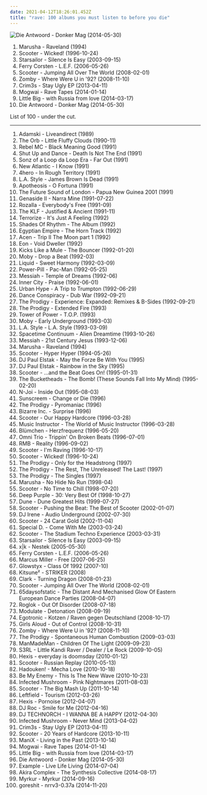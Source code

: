 ```yaml
---
date: 2021-04-12T18:26:01.452Z
title: "rave: 100 albums you must listen to before you die"
---
```

![Die Antwoord - Donker Mag (2014-05-30)](http://coverartarchive.org/release/a432f2d1-52cf-440b-bb69-74badf6befaa/25692677906-500.jpg "Die Antwoord - Donker Mag (2014-05-30)")
<ol class="albums">
<li data-cover="http://coverartarchive.org/release/2f80e830-fe4a-40ff-8e06-250a772a8085/16189309524-500.jpg" data-tags="techno, rave" role="button">Marusha - Raveland (1994)</li>
<li data-cover="http://coverartarchive.org/release/83e8fff4-8738-4fad-86d2-05b4acb71e34/3497592625-500.jpg" data-tags="techno, rave" role="button">Scooter - Wicked! (1996-10-24)</li>
<li data-cover="https://img.discogs.com/jrWVzobDRoF5M8iFRO0_ha-z8PQ=/fit-in/600x592/filters:strip_icc():format(jpeg):mode_rgb():quality(90)/discogs-images/R-434193-1482085620-7376.jpeg.jpg" data-tags="britpop, indie rock" role="button">Starsailor - Silence Is Easy (2003-09-15)</li>
<li data-cover="http://coverartarchive.org/release/bf786f88-3871-4f26-a56b-9e9800a85f79/7013875443-500.jpg" data-tags="trance, electronic" role="button">Ferry Corsten - L.E.F. (2006-05-26)</li>
<li data-cover="https://via.placeholder.com/450" data-tags="jumpstyle" role="button">Scooter - Jumping All Over The World (2008-02-01)</li>
<li data-cover="http://coverartarchive.org/release/87adb95f-bfcc-49f5-b7a0-c73ff9512589/26666196769-500.jpg" data-tags="breakbeat, rave, jungle" role="button">Zomby - Where Were U in '92? (2008-11-10)</li>
<li data-cover="http://coverartarchive.org/release/07290fdc-2274-4c01-a4cf-819a96b7b853/4965823690-500.jpg" data-tags="experimental, witch house" role="button">Crim3s - Stay Ugly EP (2013-04-11)</li>
<li data-cover="http://coverartarchive.org/release/eac0fab9-d4d3-452a-a90e-12648c291187/8379301227-500.jpg" data-tags="post-rock" role="button">Mogwai - Rave Tapes (2014-01-14)</li>
<li data-cover="http://coverartarchive.org/release/decbe61a-f1ed-4555-9865-9ea7aa2d9df7/22538072949-500.jpg" data-tags="rave" role="button">Little Big - with Russia from love (2014-03-17)</li>
<li data-cover="http://coverartarchive.org/release/a432f2d1-52cf-440b-bb69-74badf6befaa/25692677906-500.jpg" data-tags="hip-hop, electronic, hip hop" role="button">Die Antwoord - Donker Mag (2014-05-30)</li>
</ol>
List of 100 - under the cut.
<!-- more -->

_________________

<ol class="albums">
<li data-cover="https://img.discogs.com/zh0TYVjhRsr_6pU2DqJGoNrsa3k=/fit-in/600x593/filters:strip_icc():format(jpeg):mode_rgb():quality(90)/discogs-images/R-360782-1254151929.jpeg.jpg" data-tags="rave" role="button">
Adamski - Liveandirect (1989)
</li>
<li data-cover="https://img.discogs.com/LLccauUqd7B0RXOdRpgQEIg64QQ=/fit-in/509x511/filters:strip_icc():format(jpeg):mode_rgb():quality(90)/discogs-images/R-307968-1286002001.jpeg.jpg" data-tags="electronic" role="button">
The Orb - Little Fluffy Clouds (1990-11)
</li>
<li data-cover="https://img.discogs.com/0qVXB0YM59_sWJFO6ivAMjT6qyQ=/fit-in/600x588/filters:strip_icc():format(jpeg):mode_rgb():quality(90)/discogs-images/R-120615-1257703738.jpeg.jpg" data-tags="reggae, dub, jungle, breakbeat, political, rave, sampled, breakbeat hardcore, electronic breakbeat, 2nd album, teen years albums" role="button">
Rebel MC - Black Meaning Good (1991)
</li>
<li data-cover="http://coverartarchive.org/release/491b4a12-f724-47b3-af2f-714770c9baba/6392817144-500.jpg" data-tags="electronic, old skool, rave, old school hardcore, breakbeat hardcore, electronic breakbeat, dmtr likes this album, generation ecstasy, suad" role="button">
Shut Up and Dance - Death Is Not The End (1991)
</li>
<li data-cover="https://img.discogs.com/RTxOfY5atC3oGE32J_5amW1qYMQ=/fit-in/600x600/filters:strip_icc():format(jpeg):mode_rgb():quality(90)/discogs-images/R-93951-1509143457-2881.jpeg.jpg" data-tags="rave, old school hardcore, anthem, breakbeat hardcore, suburban base, electronic breakbeat" role="button">
Sonz of a Loop da Loop Era - Far Out (1991)
</li>
<li data-cover="https://img.discogs.com/Aije1YLTKv9hTLRqpfJOQk1FI7s=/fit-in/600x599/filters:strip_icc():format(jpeg):mode_rgb():quality(90)/discogs-images/R-94391-1536198965-1854.jpeg.jpg" data-tags="rave" role="button">
New Atlantic - I Know (1991)
</li>
<li data-cover="http://coverartarchive.org/release/c831f6e0-c9c8-49cc-a9f7-43d16cd1871c/21369694851-500.jpg" data-tags="nu jazz, acid jazz, drum and bass, broken beat, breakbeat, rave" role="button">
4hero - In Rough Territory (1991)
</li>
<li data-cover="https://img.discogs.com/rMDGMwtGbZfJAYKzaC9FphtMo_8=/fit-in/600x524/filters:strip_icc():format(jpeg):mode_rgb():quality(90)/discogs-images/R-67407-1457139521-4924.jpeg.jpg" data-tags="rave" role="button">
L.A. Style - James Brown Is Dead (1991)
</li>
<li data-cover="https://img.discogs.com/BA33Ix3X95qB9UuV06pA31LwkHY=/fit-in/600x600/filters:strip_icc():format(jpeg):mode_rgb():quality(90)/discogs-images/R-43142-1520505762-1987.jpeg.jpg" data-tags="techno, rave, hard house" role="button">
Apotheosis - O Fortuna (1991)
</li>
<li data-cover="https://img.discogs.com/lTolDt5dAc98x0y50y7mVUaByw8=/fit-in/250x250/filters:strip_icc():format(jpeg):mode_rgb():quality(90)/discogs-images/R-176407-001.jpg.jpg" data-tags="rave, fsol" role="button">
The Future Sound of London - Papua New Guinea 2001 (1991)
</li>
<li data-cover="https://img.discogs.com/8I1yDnSwizP0izT97aGQ8ClKhNk=/fit-in/600x614/filters:strip_icc():format(jpeg):mode_rgb():quality(90)/discogs-images/R-60561-1458277292-5413.jpeg.jpg" data-tags="classic, 90s, breakbeat, rave, early 90s, the best of the best, the best songs ever" role="button">
Genaside II - Narra Mine (1991-07-22)
</li>
<li data-cover="http://coverartarchive.org/release/c1938507-11d0-46ff-8aa6-8c5d7568ec73/9699337506-500.jpg" data-tags="dance, house" role="button">
Rozalla - Everybody's Free (1991-09)
</li>
<li data-cover="https://img.discogs.com/bQuGwn2f-FgLIaKsuBQtMlo2a2U=/fit-in/600x609/filters:strip_icc():format(jpeg):mode_rgb():quality(90)/discogs-images/R-96705-1585756041-1392.jpeg.jpg" data-tags="electronic" role="button">
The KLF - Justified & Ancient (1991-11)
</li>
<li data-cover="https://img.discogs.com/rhS9taXjRBApv5JBfgGxcM1c3xk=/fit-in/600x600/filters:strip_icc():format(jpeg):mode_rgb():quality(90)/discogs-images/R-30742-1615604428-5700.jpeg.jpg" data-tags="oldskool, rave" role="button">
Terrorize - It's Just A Feeling (1992)
</li>
<li data-cover="https://img.discogs.com/y6tc77rNEr-GfHaYslUu-SauoRI=/fit-in/597x600/filters:strip_icc():format(jpeg):mode_rgb():quality(90)/discogs-images/R-1354429-1212248523.jpeg.jpg" data-tags="early 90s rave" role="button">
Shades Of Rhythm - The Album (1992)
</li>
<li data-cover="http://coverartarchive.org/release/8aab3939-00e4-407d-907d-8fa6e81bd0aa/28876882908-500.jpg" data-tags="old skool, rave, old school hardcore, breakbeat hardcore, electronic breakbeat" role="button">
Egyptian Empire - The Horn Track (1992)
</li>
<li data-cover="http://coverartarchive.org/release/001bf21f-f12e-4d09-8ca4-e05cfc06367e/25906852300-500.jpg" data-tags="electronic, dance, 90s, old skool, breakbeat, rave, trip, old school hardcore" role="button">
Acen - Trip II The Moon part 1 (1992)
</li>
<li data-cover="http://coverartarchive.org/release/ce869b96-7deb-45cf-98ed-ecc709cbabb9/23989337507-500.jpg" data-tags="electronica, dance, techno" role="button">
Eon - Void Dweller (1992)
</li>
<li data-cover="https://img.discogs.com/hBYQeIoGEe5XqRpGhf4LP-d6JD4=/fit-in/600x600/filters:strip_icc():format(jpeg):mode_rgb():quality(90)/discogs-images/R-68718-1590091362-9988.jpeg.jpg" data-tags="old skool, rave, old school hardcore, breakbeat hardcore, electronic breakbeat" role="button">
Kicks Like a Mule - The Bouncer (1992-01-20)
</li>
<li data-cover="https://img.discogs.com/mUDwoH1wXRlzLTKh404Q2LXsdeY=/fit-in/600x554/filters:strip_icc():format(jpeg):mode_rgb():quality(90)/discogs-images/R-2879535-1305382875.jpeg.jpg" data-tags="electronica, rave" role="button">
Moby - Drop a Beat (1992-03)
</li>
<li data-cover="https://img.discogs.com/6TP3gtV2gI0ouF_I7Nn1s5UQRWA=/fit-in/600x598/filters:strip_icc():format(jpeg):mode_rgb():quality(90)/discogs-images/R-95988-1389150472-1382.jpeg.jpg" data-tags="breakbeat" role="button">
Liquid - Sweet Harmony (1992-03-09)
</li>
<li data-cover="http://coverartarchive.org/release/330c582c-c982-48c5-bbe5-8ac2ff77e6d7/2575771397-500.jpg" data-tags="electronic, breakbeat, aphex twin" role="button">
Power-Pill - Pac-Man (1992-05-25)
</li>
<li data-cover="https://img.discogs.com/dYtQBpidQBh351pc8oQ-vAPHBIc=/fit-in/600x600/filters:strip_icc():format(jpeg):mode_rgb():quality(90)/discogs-images/R-126435-1428960993-3988.jpeg.jpg" data-tags="electronic, electronica, dance, techno, 90s, old skool, rave, old school hardcore, messiah, electronic breakbeat" role="button">
Messiah - Temple of Dreams (1992-06)
</li>
<li data-cover="http://coverartarchive.org/release/db57e4ad-11bb-4578-8d32-1e53c53b18bd/28713799399-500.jpg" data-tags="house, detroit techno" role="button">
Inner City - Praise (1992-06-01)
</li>
<li data-cover="https://img.discogs.com/_WgkH71dLJ4NzVovaNd-3whPZGg=/fit-in/600x514/filters:strip_icc():format(jpeg):mode_rgb():quality(90)/discogs-images/R-36044-1221502096.jpeg.jpg" data-tags="dance, 90s, old skool, rave, old school hardcore, breakbeat hardcore, toytown" role="button">
Urban Hype - A Trip to Trumpton (1992-06-29)
</li>
<li data-cover="https://img.discogs.com/mRYcMQA5th3oEWXSwoOPZ6dKZGA=/fit-in/600x590/filters:strip_icc():format(jpeg):mode_rgb():quality(90)/discogs-images/R-34773-1503438535-8621.jpeg.jpg" data-tags="jungle, old skool, rave, old school hardcore, breakbeat hardcore, electronic breakbeat" role="button">
Dance Conspiracy - Dub War (1992-09-21)
</li>
<li data-cover="https://img.discogs.com/zZQGlqbk46uWhcfvobn6RVSQw8s=/fit-in/600x515/filters:strip_icc():format(jpeg):mode_rgb():quality(90)/discogs-images/R-73149-1202561923.jpeg.jpg" data-tags="rave" role="button">
The Prodigy - Experience: Expanded: Remixes & B-Sides (1992-09-21)
</li>
<li data-cover="https://img.discogs.com/xOlJ6pDA-fMj2p9ZFASCeIgwtl8=/fit-in/600x600/filters:strip_icc():format(jpeg):mode_rgb():quality(90)/discogs-images/R-956067-1560705575-4461.jpeg.jpg" data-tags="electronic, electronica, dance, club, old skool, rave, old school hardcore, breakbeat hardcore, hel phire, classe, electronic breakbeat, prodigy ext fire remix, the prodigy 2010" role="button">
The Prodigy - Extended Fire (1993)
</li>
<li data-cover="http://coverartarchive.org/release/baabb4d7-6005-4cb8-af6a-39a43e095e36/15248566750-500.jpg" data-tags="funk, soul" role="button">
Tower of Power - T.O.P. (1993)
</li>
<li data-cover="http://coverartarchive.org/release/0f20bc6f-cbad-357b-81ab-32129bf04507/7932082038-500.jpg" data-tags="chillout, electronic, ambient" role="button">
Moby - Early Underground (1993-03)
</li>
<li data-cover="https://img.discogs.com/i6l9YAIp-AunrMU1virX_DpBTV4=/fit-in/600x587/filters:strip_icc():format(jpeg):mode_rgb():quality(90)/discogs-images/R-11217-1272224991.jpeg.jpg" data-tags="techno, rave" role="button">
L.A. Style - L.A. Style (1993-03-09)
</li>
<li data-cover="http://coverartarchive.org/release/34cbc12f-9387-40d7-9650-0c9aa49c9c25/18168305281-500.jpg" data-tags="psychedelic" role="button">
Spacetime Continuum - Alien Dreamtime (1993-10-26)
</li>
<li data-cover="https://img.discogs.com/GksCxhxGBFB9io6NfM_RFoBkw5E=/fit-in/600x584/filters:strip_icc():format(jpeg):mode_rgb():quality(90)/discogs-images/R-986048-1344573468-3172.jpeg.jpg" data-tags="rave" role="button">
Messiah - 21st Century Jesus (1993-12-06)
</li>
<li data-cover="http://coverartarchive.org/release/2f80e830-fe4a-40ff-8e06-250a772a8085/16189309524-500.jpg" data-tags="techno, rave" role="button">
Marusha - Raveland (1994)
</li>
<li data-cover="https://img.discogs.com/RG_QeLZXW-DiereUuB5m9Oi74YA=/fit-in/600x525/filters:strip_icc():format(jpeg):mode_rgb():quality(90)/discogs-images/R-7011910-1431896756-6681.jpeg.jpg" data-tags="trance, dance, techno" role="button">
Scooter - Hyper Hyper (1994-05-26)
</li>
<li data-cover="http://coverartarchive.org/release/a6f67b96-5f97-495c-b224-ec93d521f922/28813801569-500.jpg" data-tags="rave, happy hardcore" role="button">
DJ Paul Elstak - May the Forze Be With You (1995)
</li>
<li data-cover="http://coverartarchive.org/release/18181952-2fa3-4439-bc27-211bd3207fe6/27161844252-500.jpg" data-tags="rave, happy hardcore" role="button">
DJ Paul Elstak - Rainbow in the Sky (1995)
</li>
<li data-cover="http://coverartarchive.org/release/f8a0b1bc-b8e0-45c2-8122-b12d254fc423/3497470060-500.jpg" data-tags="happy hardcore, trance" role="button">
Scooter - ...and the Beat Goes On! (1995-01-31)
</li>
<li data-cover="https://img.discogs.com/9IeBj9PynZLYJmfW_08d696-CY4=/fit-in/600x598/filters:strip_icc():format(jpeg):mode_rgb():quality(90)/discogs-images/R-479407-1170448462.jpeg.jpg" data-tags="house" role="button">
The Bucketheads - The Bomb! (These Sounds Fall Into My Mind) (1995-02-20)
</li>
<li data-cover="http://coverartarchive.org/release/3f1d1f62-8e68-431a-9f7e-870c135e8bc0/28395866050-500.jpg" data-tags="dance, techno, rave" role="button">
N-Joi - Inside Out (1995-08-03)
</li>
<li data-cover="https://img.discogs.com/afSM_0cgJBpgEgH9kwos-XfxS5k=/fit-in/300x300/filters:strip_icc():format(jpeg):mode_rgb():quality(90)/discogs-images/R-204702-1080652852.jpg.jpg" data-tags="electronic, pop, 90s, rave, 90's" role="button">
Sunscreem - Change or Die (1996)
</li>
<li data-cover="https://img.discogs.com/z54mf66uPKA31KXdKQl5b-9QONA=/fit-in/500x500/filters:strip_icc():format(jpeg):mode_rgb():quality(90)/discogs-images/R-1657214-1234996679.jpeg.jpg" data-tags="old skool, breakbeat, prodigy, rave, old school hardcore, breakbeat hardcore, electronic breakbeat" role="button">
The Prodigy - Pyromaniac (1996)
</li>
<li data-cover="https://img.discogs.com/BfdUY3aG-7i1QYitm9wy9xMoloQ=/fit-in/600x600/filters:strip_icc():format(jpeg):mode_rgb():quality(90)/discogs-images/R-124582-1368029005-6485.jpeg.jpg" data-tags="classic, house, rave, great groove, where are my headphones, where is my bong, weightlifting music, beats for days, music to play on mdma, has me dancing even now" role="button">
Bizarre Inc. - Surprise (1996)
</li>
<li data-cover="http://coverartarchive.org/release/30fd8fa4-c508-4076-86ed-acaa1776aed7/3497527334-500.jpg" data-tags="happy hardcore" role="button">
Scooter - Our Happy Hardcore (1996-03-28)
</li>
<li data-cover="http://coverartarchive.org/release/a9bc7bc2-fad2-4373-b10e-31c20fd28a3b/21890909689-500.jpg" data-tags="techno, eurodance" role="button">
Music Instructor - The World of Music Instructor (1996-03-28)
</li>
<li data-cover="https://img.discogs.com/GXfN-xYlHqh6FYn7AtYBUXLorRQ=/fit-in/600x596/filters:strip_icc():format(jpeg):mode_rgb():quality(90)/discogs-images/R-23696-1539423054-8683.jpeg.jpg" data-tags="happy hardcore, dance" role="button">
Blümchen - Herzfrequenz (1996-05-20)
</li>
<li data-cover="https://img.discogs.com/DC0jlNEJYjQP4Pruu1zO1mtFSp0=/fit-in/600x593/filters:strip_icc():format(jpeg):mode_rgb():quality(90)/discogs-images/R-1133291-1194737054.jpeg.jpg" data-tags="old skool, rave, old school hardcore, breakbeat hardcore" role="button">
Omni Trio - Trippin' On Broken Beats (1996-07-01)
</li>
<li data-cover="https://img.discogs.com/7FRBb7js_uMkr-wqkiXK-N05g4Y=/fit-in/600x600/filters:strip_icc():format(jpeg):mode_rgb():quality(90)/discogs-images/R-260128-1172509207.jpeg.jpg" data-tags="trance" role="button">
RMB - Reality (1996-09-02)
</li>
<li data-cover="http://coverartarchive.org/release/4aefc2b9-d85a-43ab-a12e-a07debc64203/11446323627-500.jpg" data-tags="trance, dance, techno, remix, rave, loops, pipes" role="button">
Scooter - I'm Raving (1996-10-17)
</li>
<li data-cover="http://coverartarchive.org/release/83e8fff4-8738-4fad-86d2-05b4acb71e34/3497592625-500.jpg" data-tags="techno, rave" role="button">
Scooter - Wicked! (1996-10-24)
</li>
<li data-cover="http://coverartarchive.org/release/707011dd-9d17-4fb7-8654-0d84f585a600/3719117537-500.jpg" data-tags="dance, old skool, rave, old school hardcore, electro-industrial, breakbeat hardcore, techno-trance, electronic breakbeat" role="button">
The Prodigy - Only for the Headstrong (1997)
</li>
<li data-cover="http://coverartarchive.org/release/e9370b4e-a80b-4e57-9b04-8bff05ad0cc7/3819848374-500.jpg" data-tags="electronic, dance, old skool, rave, old school hardcore, breakbeat hardcore, electronic breakbeat, fgjhhjjghj" role="button">
The Prodigy - The Rest, The Unreleased! The Last! (1997)
</li>
<li data-cover="https://img.discogs.com/FQ0Cd54-DwNjKHTUEKDlfMxvS68=/fit-in/600x600/filters:strip_icc():format(jpeg):mode_rgb():quality(90)/discogs-images/R-12372523-1533929886-3292.jpeg.jpg" data-tags="electronic, dance, old skool, rave, old school hardcore, breakbeat hardcore, electronic breakbeat" role="button">
The Prodigy - The Singles (1997)
</li>
<li data-cover="https://img.discogs.com/cfc9e7fd50d7c9c08931869b95f6849a01d0635d/images/spacer.gif" data-tags="techno" role="button">
Marusha - No Hide No Run (1998-04)
</li>
<li data-cover="http://coverartarchive.org/release/44d079fa-5ecc-4a02-b5d5-fd37f98e6f8b/4655099055-500.jpg" data-tags="techno" role="button">
Scooter - No Time to Chill (1998-07-20)
</li>
<li data-cover="https://img.discogs.com/4cLrRtJRN_lbvAoEKln8f-AmfhM=/fit-in/600x600/filters:strip_icc():format(jpeg):mode_rgb():quality(90)/discogs-images/R-13211906-1550027996-1166.jpeg.jpg" data-tags="hard rock, rock, compilation" role="button">
Deep Purple - 30: Very Best Of (1998-10-27)
</li>
<li data-cover="https://img.discogs.com/Jx1KPAssZKBGHGVqMHcUvBsjc7k=/fit-in/503x500/filters:strip_icc():format(jpeg):mode_rgb():quality(90)/discogs-images/R-6814105-1427755845-4122.jpeg.jpg" data-tags="rave, happy hardcore" role="button">
Dune - Dune Greatest Hits (1999-07-27)
</li>
<li data-cover="https://img.discogs.com/UREJ3QopZYieCrzT1eme-4VyFO0=/fit-in/600x608/filters:strip_icc():format(jpeg):mode_rgb():quality(90)/discogs-images/R-1689377-1328442464.jpeg.jpg" data-tags="trance, hardcore, dance, techno, rave, scooter, loops" role="button">
Scooter - Pushing the Beat: The Best of Scooter (2002-01-07)
</li>
<li data-cover="https://img.discogs.com/jDEt8J9FBpLgNCG_o37dW1p_VJY=/fit-in/450x450/filters:strip_icc():format(jpeg):mode_rgb():quality(90)/discogs-images/R-168892-1254375920.jpeg.jpg" data-tags="techno, rave" role="button">
DJ Irene - Audio Underground (2002-07-30)
</li>
<li data-cover="http://coverartarchive.org/release/533a718d-c202-4d82-b3e7-596e4f40bf18/20373139615-500.jpg" data-tags="techno, scooter" role="button">
Scooter - 24 Carat Gold (2002-11-04)
</li>
<li data-cover="http://coverartarchive.org/release/d8d5a08a-032b-493a-9812-3e3143a41373/24758111735-500.jpg" data-tags="dance, trance, electronic" role="button">
Special D. - Come With Me (2003-03-24)
</li>
<li data-cover="https://img.discogs.com/dYA8iHe_Huc5awOwYkgCtQ5aN1g=/fit-in/600x593/filters:strip_icc():format(jpeg):mode_rgb():quality(90)/discogs-images/R-136949-1515841853-9853.jpeg.jpg" data-tags="techno" role="button">
Scooter - The Stadium Techno Experience (2003-03-31)
</li>
<li data-cover="https://img.discogs.com/jrWVzobDRoF5M8iFRO0_ha-z8PQ=/fit-in/600x592/filters:strip_icc():format(jpeg):mode_rgb():quality(90)/discogs-images/R-434193-1482085620-7376.jpeg.jpg" data-tags="britpop, indie rock" role="button">
Starsailor - Silence Is Easy (2003-09-15)
</li>
<li data-cover="http://coverartarchive.org/release/3aaafdb3-4782-41ec-b312-034a35e49e87/3886930836-500.jpg" data-tags="rave" role="button">
x|k - Nestek (2005-05-30)
</li>
<li data-cover="http://coverartarchive.org/release/bf786f88-3871-4f26-a56b-9e9800a85f79/7013875443-500.jpg" data-tags="trance, electronic" role="button">
Ferry Corsten - L.E.F. (2006-05-26)
</li>
<li data-cover="http://coverartarchive.org/release/e8544e43-20fa-4f99-b1a3-5b7a7fb7ff96/16705318697-500.jpg" data-tags="jazz, funk, bass" role="button">
Marcus Miller - Free (2007-06-25)
</li>
<li data-cover="http://coverartarchive.org/release/6ab7b622-de64-4113-91a7-eee3df9855e2/26615175490-500.jpg" data-tags="dubstep, techno, drum and bass, breakbeat, rave" role="button">
Glowstyx - Class Of 1992 (2007-10)
</li>
<li data-cover="http://coverartarchive.org/release/144f5f28-08d4-44b4-8114-1ce408dea86f/22668623854-500.jpg" data-tags="chiptune" role="button">
Kitsune² - STRIKER (2008)
</li>
<li data-cover="http://coverartarchive.org/release/4df7d7b5-5ea3-401d-b8ee-d87bdc754492/23274425096-500.jpg" data-tags="idm, techno" role="button">
Clark - Turning Dragon (2008-01-23)
</li>
<li data-cover="https://via.placeholder.com/450" data-tags="jumpstyle" role="button">
Scooter - Jumping All Over The World (2008-02-01)
</li>
<li data-cover="http://coverartarchive.org/release/534d787a-e13b-4cb5-ad0b-196fef1d957e/27968547770-500.jpg" data-tags="post-rock, experimental" role="button">
65daysofstatic - The Distant And Mechanised Glow Of Eastern European Dance Parties (2008-04-07)
</li>
<li data-cover="https://img.discogs.com/LXdeM0h7n1suZM5qFn1S-1tG7nc=/fit-in/200x200/filters:strip_icc():format(jpeg):mode_rgb():quality(90)/discogs-images/R-1651232-1234629555.jpeg.jpg" data-tags="pop, house, acid, rave, tekkno, upitup" role="button">
Roglok - Out Of Disorder (2008-07-18)
</li>
<li data-cover="https://img.discogs.com/QFjAE9ia3Tia8hw-dWRux0k9wGA=/fit-in/500x500/filters:strip_icc():format(jpeg):mode_rgb():quality(90)/discogs-images/R-1485948-1322076565.jpeg.jpg" data-tags="industrial" role="button">
Modulate - Detonation (2008-09-19)
</li>
<li data-cover="http://coverartarchive.org/release/a0f7c1a4-5db5-4448-aa12-bcce088638f7/3193474984-500.jpg" data-tags="electronic, punk, electro, punk rock, german, rave, electropunk, audiolith, electro punk, antideutsch" role="button">
Egotronic - Kotzen / Raven gegen Deutschland (2008-10-17)
</li>
<li data-cover="https://img.discogs.com/xoCrB0QbRxTmubVKTSGbVMwBzbs=/fit-in/404x357/filters:strip_icc():format(jpeg):mode_rgb():quality(90)/discogs-images/R-1843084-1259331781.jpeg.jpg" data-tags="pop" role="button">
Girls Aloud - Out of Control (2008-10-31)
</li>
<li data-cover="http://coverartarchive.org/release/87adb95f-bfcc-49f5-b7a0-c73ff9512589/26666196769-500.jpg" data-tags="breakbeat, rave, jungle" role="button">
Zomby - Where Were U in '92? (2008-11-10)
</li>
<li data-cover="https://img.discogs.com/DY6awojO4c13TtlPg0BQ5AbZA3g=/fit-in/600x595/filters:strip_icc():format(jpeg):mode_rgb():quality(90)/discogs-images/R-1104893-1290434694.jpeg.jpg" data-tags="electronic" role="button">
The Prodigy - Spontaneous Human Combustion (2009-03-03)
</li>
<li data-cover="http://coverartarchive.org/release/8f2ff066-06af-4472-9367-f358cb1e0f20/16664870471-500.jpg" data-tags="trance, electronic, electronica, dance, psychedelic, space, psychill, space music, psy-trance, goa, rave, psytrance, pagan, psy trance, psy, psybient, ambient trance, pixies palace, psyambient, psy ambient, wizardry, blueroom, ambiofusion, psy chill, sorcery, ambient psytrance" role="button">
ManMadeMan - Children Of The Light (2009-09-23)
</li>
<li data-cover="https://img.discogs.com/d94QcDtvps0kRqOBF7Jn0p6P9Qw=/fit-in/200x200/filters:strip_icc():format(jpeg):mode_rgb():quality(90)/discogs-images/R-1349054-1260153229.jpeg.jpg" data-tags="electronic, hardcore, australian, rave, happy hardcore, uk hardcore" role="button">
S3RL - Little Kandi Raver / Dealer / Le Rock (2009-10-05)
</li>
<li data-cover="https://img.discogs.com/azhja2lBmIJAs2bWtguENM3Sfms=/fit-in/600x600/filters:strip_icc():format(jpeg):mode_rgb():quality(90)/discogs-images/R-4758687-1374591741-9130.jpeg.jpg" data-tags="noise, industrial, ebm, powernoise, electronic, electro, techno, harsh ebm, techno-industrial, aggrotech, techno industrial, true industrial, pronoise" role="button">
Hexis - everyday is doomsday (2010-01-12)
</li>
<li data-cover="https://img.discogs.com/bKK74S9QNJBRbOJvgUXnBPkURZw=/fit-in/400x395/filters:strip_icc():format(jpeg):mode_rgb():quality(90)/discogs-images/R-457071-1219221867.jpeg.jpg" data-tags="trance, electronic, dance, rave, scooter, jumpstyle, hardstyle" role="button">
Scooter - Russian Replay (2010-05-13)
</li>
<li data-cover="https://img.discogs.com/Okdmgf9xSUO6bkQs55LlEhKflxs=/fit-in/600x600/filters:strip_icc():format(jpeg):mode_rgb():quality(90)/discogs-images/R-13611821-1557501177-3733.jpeg.jpg" data-tags="electronic" role="button">
Hadouken! - Mecha Love (2010-10-18)
</li>
<li data-cover="http://coverartarchive.org/release/603536f8-093b-4090-9453-6bd122d7f78a/8108701910-500.jpg" data-tags="trance, electronic, techno, industrial rock, ebm, rave, cubanate, fabrykamagazine" role="button">
Be My Enemy - This Is The New Wave (2010-10-23)
</li>
<li data-cover="http://coverartarchive.org/release/57d23268-b190-4e2d-9b49-005ef7808b89/12984296299-500.jpg" data-tags="electronic" role="button">
Infected Mushroom - Pink Nightmares (2011-08-03)
</li>
<li data-cover="https://img.discogs.com/eYIX7NgPApXv1XcMCmrJJP6jm7I=/fit-in/600x619/filters:strip_icc():format(jpeg):mode_rgb():quality(90)/discogs-images/R-7362515-1439830986-3810.jpeg.jpg" data-tags="trance, electronic, pop, hardcore, dubstep, dance, techno, house, rave, eurodance, scooter, edm, hardstyle" role="button">
Scooter - The Big Mash Up (2011-10-14)
</li>
<li data-cover="http://coverartarchive.org/release/0d73c26d-3f92-4a77-b504-e359722ed751/25392568940-500.jpg" data-tags="electronica, psychedelic, breakbeat, rave, badass, live recording" role="button">
Leftfield - Tourism (2012-03-26)
</li>
<li data-cover="http://coverartarchive.org/release/ca574e0d-4a69-4540-9fdf-d4c084d6f86f/9371156467-500.jpg" data-tags="electro, industrial, remix, dark electro, ebm, peru, powernoise, aggrotech, pronoise, noise, electronic, electronica, rave, rhythmic noise, harsh ebm, tbm, peruvian, true industrial, vampirefreaks, peruvianfreaks" role="button">
Hexis - Pornoise (2012-04-07)
</li>
<li data-cover="http://coverartarchive.org/release/2cc9e21b-0828-4e9b-aeff-cd5e2737bede/27897983918-500.jpg" data-tags="trance, electronica, dance, house, club, rave, dj" role="button">
DJ Roc - Smile for Me (2012-04-16)
</li>
<li data-cover="http://coverartarchive.org/release/c46e1ac6-612c-4e3c-93c2-f725e36c72ff/5906138370-500.jpg" data-tags="rave, awesome album art, manglo, yukaman" role="button">
DJ TECHNORCH - I WANNA BE A HAPPY (2012-04-30)
</li>
<li data-cover="http://coverartarchive.org/release/f6c14316-6498-45e7-80ee-11441172b5ba/4390415298-500.jpg" data-tags="dubstep, electronic" role="button">
Infected Mushroom - Never Mind (2013-04-02)
</li>
<li data-cover="http://coverartarchive.org/release/07290fdc-2274-4c01-a4cf-819a96b7b853/4965823690-500.jpg" data-tags="experimental, witch house" role="button">
Crim3s - Stay Ugly EP (2013-04-11)
</li>
<li data-cover="http://coverartarchive.org/release/e18c3556-e4f4-46f4-9bcf-984bab67c2b6/28459398438-500.jpg" data-tags="rave" role="button">
Scooter - 20 Years of Hardcore (2013-10-11)
</li>
<li data-cover="http://coverartarchive.org/release/7d8799e1-e48b-404c-a7d4-d6da88ed9ef3/6804267959-500.jpg" data-tags="rave, 10s, reinforced" role="button">
ManiX - Living in the Past (2013-10-14)
</li>
<li data-cover="http://coverartarchive.org/release/eac0fab9-d4d3-452a-a90e-12648c291187/8379301227-500.jpg" data-tags="post-rock" role="button">
Mogwai - Rave Tapes (2014-01-14)
</li>
<li data-cover="http://coverartarchive.org/release/decbe61a-f1ed-4555-9865-9ea7aa2d9df7/22538072949-500.jpg" data-tags="rave" role="button">
Little Big - with Russia from love (2014-03-17)
</li>
<li data-cover="http://coverartarchive.org/release/a432f2d1-52cf-440b-bb69-74badf6befaa/25692677906-500.jpg" data-tags="hip-hop, electronic, hip hop" role="button">
Die Antwoord - Donker Mag (2014-05-30)
</li>
<li data-cover="http://coverartarchive.org/release/2eaa256b-30a0-45bc-9924-9d90993a552f/8005826777-500.jpg" data-tags="electronic, house, breakbeat, rave, eurodance, male vocalists, hard trance" role="button">
Example - Live Life Living (2014-07-04)
</li>
<li data-cover="http://coverartarchive.org/release/3d4dbd88-efb9-41a8-88c6-0df38a3190fb/27222798717-500.jpg" data-tags="electronic, japanese, dance, rave, happy hardcore, edm, bass music, jcore" role="button">
Akira Complex - The Synthesis Collective (2014-08-17)
</li>
<li data-cover="http://coverartarchive.org/release/e617e91f-2693-487b-a841-f41f219ce644/9071188116-500.jpg" data-tags="black metal, atmospheric black metal" role="button">
Myrkur - Myrkur (2014-09-16)
</li>
<li data-cover="http://coverartarchive.org/release/24e7c300-b851-499f-a57c-8c340bdedf34/15285490145-500.jpg" data-tags="rave, breakbeat hardcore" role="button">
goreshit - nrrv3-0.37a (2014-11-20)
</li>
</ol>
